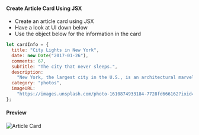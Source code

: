 #### Create Article Card Using JSX

- Create an article card using JSX
- Have a look at UI down below
- Use the object below for the information in the card

```js
let cardInfo = {
  title: "City Lights in New York",
  date: new Date("2017-01-26"),
  comments: 67,
  subTitle: "The city that never sleeps.",
  description:
    "New York, the largest city in the U.S., is an architectural marvel with plenty of historic monuments, magnificent buildings and countless dazzling skyscrapers.",
  category: "photos",
  imageURL:
    "https://images.unsplash.com/photo-1610874933184-7728fd666162?ixid=MXwxMjA3fDB8MHxlZGl0b3JpYWwtZmVlZHwzfHx8ZW58MHx8fA%3D%3D&ixlib=rb-1.2.1&auto=format&fit=crop&w=800&q=60",
};
```

#### Preview

![Article Card](./assets/card.jpg)
